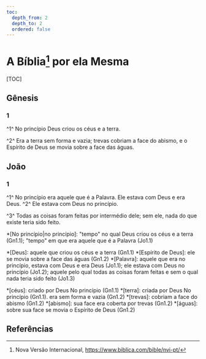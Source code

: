 ```yaml
---
toc:
  depth_from: 2
  depth_to: 2
  ordered: false
---
```


# A Bíblia[^nvi] por ela Mesma

[TOC]

## Gênesis

### 1

^1^ No princípio Deus criou os céus e a terra.

^2^ Era a terra sem forma e vazia; trevas cobriam a face do abismo, e o Espírito de Deus se movia sobre a face das águas.

## João

### 1

^1^ No princípio era aquele que é a Palavra. Ele estava com Deus e era Deus. ^2^ Ele estava com Deus no princípio.

^3^ Todas as coisas foram feitas por intermédio dele; sem ele, nada do que existe teria sido feito.

<!-- Termos -->

*[No princípio|no princípio]: "tempo" no qual Deus criou os céus e a terra (Gn1.1); "tempo" em que era aquele que é a Palavra (Jo1.1)

*[Deus]: aquele que criou os céus e a terra (Gn1.1)
*[Espírito de Deus]: ele se movia sobre a face das águas (Gn1.2)
*[Palavra]: aquele que era no princípio, estava com Deus e era Deus (Jo1.1); ele estava com Deus no princípio (Jo1.2); aquele pelo qual todas as coisas foram feitas e sem o qual nada teria sido feito (Jo1.3)

*[céus]: criado por Deus No princípio (Gn1.1)
*[terra]: criada por Deus No princípio (Gn1.1). era sem forma e vazia (Gn1.2)
*[trevas]: cobriam a face do abismo (Gn1.2)
*[abismo]: sua face era coberta por trevas (Gn1.2)
*[águas]: sobre sua face se movia o Espírito de Deus (Gn1.2)

## Referências

[^nvi]: Nova Versão Internacional, <https://www.biblica.com/bible/nvi-pt/>
